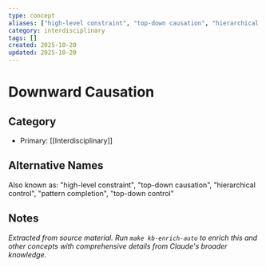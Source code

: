 ```yaml
---
type: concept
aliases: ["high-level constraint", "top-down causation", "hierarchical control", "pattern completion", "top-down control"]
category: interdisciplinary
tags: []
created: 2025-10-20
updated: 2025-10-20
---
```


# Downward Causation

## Category

- Primary: [[Interdisciplinary]]

## Alternative Names

Also known as: "high-level constraint", "top-down causation", "hierarchical control", "pattern completion", "top-down control"

## Notes

*Extracted from source material. Run `make kb-enrich-auto` to enrich this and other concepts with comprehensive details from Claude's broader knowledge.*
